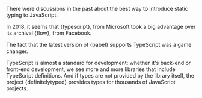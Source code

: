 There were discussions in the past about the best way to introduce static typing to JavaScript.

In 2018, it seems that {typescript}, from Microsoft took a big advantage over its archival {flow}, from Facebook.

The fact that the latest version of {babel} supports TypeScript was a game changer.

TypeScript is almost a standard for development: whether it's back-end or front-end development, we see more and more libraries that include TypeScript definitions. And if types are not provided by the library itself, the project {definitelytyped} provides types for thousands of JavaScript projects.